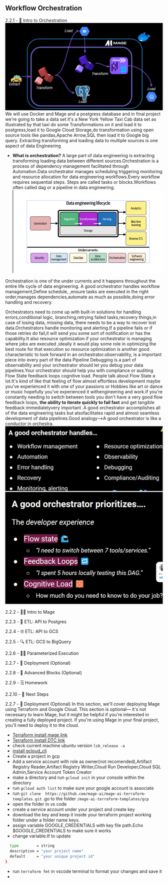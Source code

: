 ## Workflow Orchestration
2.2.1 - 📯 Intro to Orchestration
![Alt text](image.png)
We will use Docker and Mage and a postgress database and in final project we're going to take a data set it's a New York Yellow Taxi Cab data set as illustrated by that
taxi do some Transformations on it and load it to postgress,load it to Google Cloud Storage,do transformation using open source tools like pandas,Apache Arrow,SQL then load
it to Google big query. Extracting transforming and loading data to multiple sources is one aspect of data Engineering
* **What is orchestration?**
A large part of data engineering is extracting transforming loading data between different sources.Orchestration is a process of dependency management facilitated through Automation.Data orchestrator manages scheduling triggering monitoring and resource allocation for data engineering workflows.Every workflow requires sequential steps.
Steps are called tasks or blocks.Workflows often called dag or a pipeline in data engineering.
![Alt text](image-1.png)

Orchestration is one of the under currents and it happens throughout the entire life cycle of data engineering. A good orchestrator handles workflow management,Define schedule, ,ensure tasks are executed in the right order,manages dependencies,automate as much as possible,doing error handling and recovery.

Orchestrators need to come up with
built-in solutions for handling errors,conditional logic, branching,retrying failed tasks,recovery things,in case of  losing data, missing data, there needs to be a way to recover lost data.Orchestrators handle monitoring and alerting.If a pipeline fails or if those retries do fail,it will send you some sort of notification or has the capability.It also resource optimization if your orchestrator is managing where jobs are executed ,ideally it would play some role in optimizing the best route for that execution so resource optimization is another good characteristic to look forward in an orchestrator.observability, is a important piece into every part of the data Pipeline Debugging is a part of observability and your orchestrator should let you debug your data pipelines.Your orchestrator should help you with compliance or auditing 
Flow State feedback loops cognitive load. People talk about Flow State a lot.It's kind of like that feeling of flow almost effortless development maybe you've
experienced it with one of your passions or Hobbies like art or dance or music hopefully you've experienced it withengineering and work.If you're constantly needing to switch between tools you don't have a very good flow feedback loops, **the ability to iterate quickly to fail fast** and get tangible feedback immediatelyvery important .A good orchestrator accomplishes all of the data engineering tasks but alsofacilitates rapid and almost seamless development of data pipelines.Good analogy-->A good orchestrator is 
like a conductor in orchestra.
![Alt text](image-2.png)
![Alt text](image-3.png)

2.2.2 - 🧙‍♂️ Intro to Mage

2.2.3 - 🐘 ETL: API to Postgres

2.2.4 - 🤓 ETL: API to GCS

2.2.5 - 🔍 ETL: GCS to BigQuery

2.2.6 - 👨‍💻 Parameterized Execution

2.2.7 - 🤖 Deployment (Optional)

2.2.8 - 🧱 Advanced Blocks (Optional)

2.2.9 - 🗒️ Homework

2.2.10 - 👣 Next Steps

2.2.7 - 🤖 Deployment (Optional)
In this section, we'll cover deploying Mage using Terraform and Google Cloud. This section is optional— it's not necessary to learn Mage, but it might be helpful if you're interested in creating a fully deployed project. If you're using Mage in your final project, you'll need to deploy it to the cloud.

* [Terraform install mage link](https://developer.hashicorp.com/terraform/tutorials/aws-get-started/install-cli)
* [Terraform install DTC link](https://developer.hashicorp.com/terraform/tutorials/aws-get-started/install-cli)
* check current machine ubuntu version ```lsb_release -a```
* [install gcloud_cli ](https://cloud.google.com/sdk/docs/install)
* Create a project in gcp 
* Add a service account with role as owner(not recomended),Artifact Registry Reader,Artifact Registry Writer,Cloud Run Developer,Cloud SQL Admin,Service Account Token Creator
* make a directory and run ```gcloud init``` in your console within the directory
* run ```gcloud auth list``` to make sure your google account is associate
* run ```git clone  https://github.com/mage-ai/mage-ai-terraform-templates.git``` .go to the folder ```/mage-ai-terraform-templates/gcp```
* open the folder in vs code
* create a service account under your project and create key
* download the key and keep it inside your terraform project working folder under a folder name keys.
* assign variable GOOGLE_CREDENTIALS with key file path.Echo $GOOGLE_CREDENTIALS to make sure it works
* change variable.tf to update 
```sh variable "project_id" {
  type        = string
  description = "your project name"
  default     = "your unique project id"
}
```
* run ```terraform fmt``` in vscode terminal to format your changes and save it
* 
